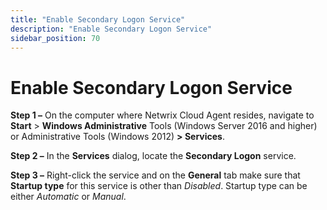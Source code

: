 ```yaml
---
title: "Enable Secondary Logon Service"
description: "Enable Secondary Logon Service"
sidebar_position: 70
---
```


# Enable Secondary Logon Service

**Step 1 –** On the computer where Netwrix Cloud Agent resides, navigate to **Start** > **Windows
Administrative** Tools (Windows Server 2016 and higher) or Administrative Tools (Windows 2012) **>
Services**.

**Step 2 –** In the **Services** dialog, locate the **Secondary Logon** service.

**Step 3 –** Right-click the service and on the **General** tab make sure that **Startup type** for
this service is other than _Disabled_. Startup type can be either _Automatic_ or _Manual_.
